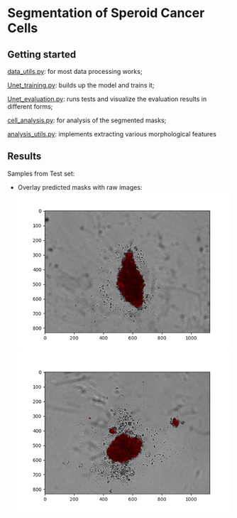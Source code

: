 # Segmentation of Speroid Cancer Cells


## Getting started
[data_utils.py](data_utils.py): for most data processing works;

[Unet_training.py](Unet_training.py): builds up the model and trains it;

[Unet_evaluation.py](Unet_evaluation.py): runs tests and visualize the evaluation results in different forms;

[cell_analysis.py](cell_analysis.py): for analysis of the segmented masks;

[analysis_utils.py](analysis_utils.py): implements extracting various morphological features

## Results

Samples from Test set:
* Overlay predicted masks with raw images:
![C3](pics/C3_rawAndMask.png)
![C10](pics/C10_rawAndMask.png)
